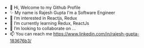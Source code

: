 - 👋 Hi, Welcome to my Github Profile
- ✨ My name is Rajesh Gupta I'm a Software Engineer
- 👀 I’m interested in Reactjs, Redux
- 🌱 I’m currently learning Redux, ReactJs
- 💞️ I’m looking to collaborate on ...
- 📫 You can reach me https://www.linkedin.com/in/rajesh-gupta-183676b3/

<!---
rajesh13ca63/rajesh13ca63 is a ✨ special ✨ repository because its `README.md` (this file) appears on your GitHub profile.
You can click the Preview link to take a look at your changes.
--->
